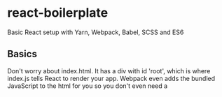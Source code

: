 # react-boilerplate
Basic React setup with Yarn, Webpack, Babel, SCSS and ES6

## Basics
Don't worry about index.html. It has a div with id 'root', which is where index.js tells React to render your app. Webpack even adds the bundled JavaScript to the html for you so you don't even need a <script> tag.

To start, write new components in src/components/ and add them to your App component.

### SCSS
This project supports SCSS out of the box using Webpack's style-loader, css-loader and scss-loader (along with Node Sass). Any .scss files in the dependency tree from your entry point (defaulted to index.js in the root folder) will be compiled to css and included in your bundled JS. It just works.

### ES6
You get ES6 support for free too. Webpack compiles it to browser-friendly JavaScript using Babel before bundling. 


## Scripts

### yarn start
Runs Webpack-dev-server at localhost port 8080. Webpack will re-compile the app when you save a file.


### yarn build
Creates a dist directory in the root of the project with index.html and bundled JS.


